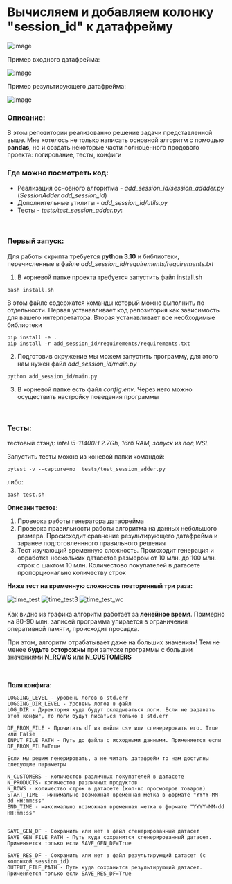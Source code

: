 # Вычисляем и добавляем колонку "session_id" к датафрейму
![image](https://user-images.githubusercontent.com/40138357/199262774-42d5806c-b802-4a4e-8643-f572bbaa3b6d.png)

Пример входного датафрейма:

![image](https://github.com/RomanGodun/add_session_id_project/assets/40138357/ca6482c4-a61f-46fe-9b8b-d7a5fb002599)

Пример результирующего датафрейма:

![image](https://github.com/RomanGodun/add_session_id_project/assets/40138357/d61e878f-28e9-4fa9-9939-58326c822d77)


### Описание:
В этом репозитории реализованно решение задачи представленной выше. Мне хотелось не только написать основной алгоритм с помощью **pandas**, 
но и создать некоторые части полноценного продового проекта: логирование, тесты, конфиги

### Где можно посмотреть код:

- Реализация основного алгоритма - _add_session_id/session_addder.py_ (_SessionAdder.add_session_id_)
- Дополнительные утилиты - _add_session_id/utils.py_
- Тесты - _tests/test_session_adder.py_:
</br>

### Первый запуск:

Для работы скрипта требуется **python 3.10** и библиотеки, перечисленные в файле _add_session_id/requirements/requirements.txt_

1. В корневой папке проекта требуется запустить файл install.sh
```shell
bash install.sh
```
В этом файле содержатся команды который можно выполнить по отдельности. Первая устанавливает код репозитория как зависимость для вашего интерпретатора. Вторая устанавливает все необходимые библиотеки
```shell
pip install -e .
pip install -r add_session_id/requirements/requirements.txt
```
2. Подготовив окружение мы можем запустить программу, для этого нам нужен файл _add_session_id/main.py_
```shell
python add_session_id/main.py
```
3. В корневой папке есть файл _config.env_. Через него можно осуществить настройку поведения программы
</br>

### Тесты:
тестовый стэнд: _intel i5-11400H 2.7Gh, 16гб RAM, запуск из под WSL_

Запустить тесты можно из коневой папки командой:
```shell
pytest -v --capture=no  tests/test_session_adder.py
```
либо:
```shell
bash test.sh
```
**Описани тестов:**

1. Проверка работы генератора датафрейма
2. Проверка правильности работы алгоритма на данных небольшого размера. Просисходит сравнение результирующего датафрейма и заранее подготовленнного правильного решения
3. Тест изучающий временную сложность. Происходит генерация и обработка нескольких датасетов размером от 10 млн. до 100 млн. строк с шакгом 10 млн. Количестово покупателей в датасете пропорционально количеству строк

**Ниже тест на временную сложность повторенный три раза:**

![time_test](https://github.com/RomanGodun/add_session_id_project/assets/40138357/023ae974-f727-4175-82ca-6230dad456f9)
![time_test3](https://github.com/RomanGodun/add_session_id_project/assets/40138357/232fcbc2-9a46-4720-90be-87f883f225a6)
![time_test_wc](https://github.com/RomanGodun/add_session_id_project/assets/40138357/0ac15f4a-ddaa-4128-be93-0e319ff4ab1b)
</br>
</br>
Как видно из графика алгоритм работает за **ленейное время**. Примерно на 80-90 млн. записей программа упирается в ограничения оперативной памяти, происходит просадка. 

При этом, алгоритм отрабатывает даже на больших значениях! Тем не менее **будьте осторожны** при запуске программы с большии значениями **N_ROWS** или **N_CUSTOMERS**
</br>
</br>
</br>

**Поля конфига:**
```shell
LOGGING_LEVEL - уровень логов в std.err
LOGGING_DIR_LEVEL - Уровень логов в файл
LOG_DIR - Директория куда будут складываться логи. Если не задавать этот конфиг, то логи будут писаться только в std.err

DF_FROM_FILE - Прочитать df из файла csv или сгенерировать его. True или False
INPUT_FILE_PATH - Путь до файла с исходными данными. Применяется если DF_FROM_FILE=True

Если мы решим генерировать, а не читать датафрейм то нам доступны следующие параметры

N_CUSTOMERS - количестов различных покупателей в датасете
N_PRODUCTS- количестов различных продуктов
N_ROWS - количество строк в датасете (кол-во просмотров товаров)
START_TIME - минимально возможная временная метка в формате "YYYY-MM-dd HH:mm:ss"
END_TIME - максимально возможная временная метка в формате "YYYY-MM-dd HH:mm:ss"


SAVE_GEN_DF - Сохранить или нет в файл сгенерированный датасет
SAVE_GEN_FILE_PATH - Путь куда сохранится сгенерированный датасет. Применяется только если SAVE_GEN_DF=True

SAVE_RES_DF - Сохранить или нет в файл результирующий датасет (с колонкой session_id)
OUTPUT_FILE_PATH - Путь куда сохранится результирующий датасет. Применяется только если SAVE_RES_DF=True
```
